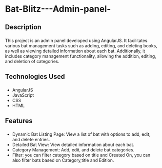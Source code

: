 # Bat-Blitz---Admin-panel-
## Description
###
This project is an admin panel developed using AngularJS. It facilitates various bat management tasks such as adding, editing, and deleting books, as well as viewing detailed information about each bat. Additionally, it includes category management functionality, allowing the addition, editing, and deletion of categories.

## Technologies Used
###
- AngularJS
- JavaScript
- CSS
- HTML
## Features
### 
- Dynamic Bat Listing Page: View a list of bat with options to add, edit, and delete entries.
- Detailed Bat View: View detailed information about each bat.
- Category Management: Add, edit, and delete bat categories.
- Filter: you can filter category based on title and Created On, you can also filter bats based on Category,title and Edition.
